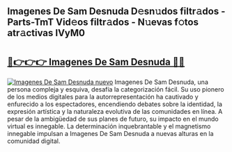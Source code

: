 ## Imagenes De Sam Desnuda D𝚎sn𝚞dos filtr𝚊dos - Parts-TmT Vid𝚎os filtr𝚊dos - N𝚞evas f𝚘tos atr𝚊ctivas IVyM0

# <h2><a href="http://mb4tqp.tromn.icu/?c=Imagenes+De+Sam+Desnuda">🔗👉👉👉 Imagenes De Sam Desnuda 🔗🔗</a></h2>

[![Imagenes De Sam Desnuda nuevo](https://i.imgur.com/pEAQMta.gif)](http://mb4tqp.tromn.icu/?c=Imagenes+De+Sam+Desnuda)
Imagenes De Sam Desnuda, una persona compleja y esquiva, desafía la categorización fácil. Su uso pionero de los medios digitales para la autorrepresentación ha cautivado y enfurecido a los espectadores, encendiendo debates sobre la identidad, la expresión artística y la naturaleza evolutiva de las comunidades en línea. A pesar de la ambigüedad de sus planes de futuro, su impacto en el mundo virtual es innegable. La determinación inquebrantable y el magnetismo innegable impulsan a Imagenes De Sam Desnuda a nuevas alturas en la comunidad digital.
